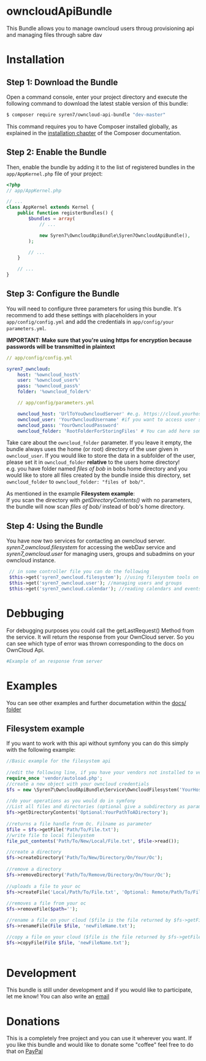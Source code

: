 # owncloudApiBundle

This Bundle allows you to manage owncloud users throug provisioning api and managing files through sabre dav

# Installation

## Step 1: Download the Bundle

Open a command console, enter your project directory and execute the
following command to download the latest stable version of this bundle:

```bash
$ composer require syren7/owncloud-api-bundle "dev-master"
```

This command requires you to have Composer installed globally, as explained
in the [installation chapter](https://getcomposer.org/doc/00-intro.md)
of the Composer documentation.

## Step 2: Enable the Bundle

Then, enable the bundle by adding it to the list of registered bundles
in the `app/AppKernel.php` file of your project:

```php
<?php
// app/AppKernel.php

// ...
class AppKernel extends Kernel {
    public function registerBundles() {
        $bundles = array(
            // ...

            new Syren7\OwncloudApiBundle\Syren7OwncloudApiBundle(),
        );

        // ...
    }

    // ...
}
```

## Step 3: Configure the Bundle

You will need to configure three parameters for using this bundle.
It's recommend to add these settings with placeholders in your `app/config/config.yml` and add the credentials in `app/config/your parameters.yml`.

**IMPORTANT: Make sure that you're using https for encryption because passwords will be transmitted in plaintext**

```yaml
// app/config/config.yml

syren7_owncloud:
    host: '%owncloud_host%'
    user: '%owncloud_user%'
    pass: '%owncloud_pass%'
    folder: '%owncloud_folder%'

```

```yaml
    // app/config/parameters.yml

    owncloud_host: 'UrlToYouOwncloudServer' #e.g. https://cloud.yourhost.com/ or https://yourhost.com/owncloud/
    owncloud_user: 'YourOwncloudUsername' #if you want to access user specific functions (like adding and removeing), make sure your owncloud user has enough rights
    owncloud_pass: 'YourOwncloudPassword'
    owncloud_folder: 'RootFolderForStoringFiles' # You can add here some folder where you want to store your files. Leave empty if you want to user the users root directory

```

Take care about the `owncloud_folder` parameter. If you leave it empty, the bundle always uses the home (or root) directory of the user given in `owncloud_user`.
If you would like to store the data in a subfolder of the user, please set it in `owncloud_folder` **relative** to the users home directory!  
e.g. you have folder named *files of bob* in bobs home directory and you would like to store all files created by the bundle inside this directory, set `owncloud_folder` to `owncloud_folder: "files of bob/"`.  
  
As mentioned in the example **Filesystem example**:  
If you scan the directory with *getDirectoryContents()* with no parameters, the bundle will now scan *files of bob/* instead of bob's home directory.


## Step 4: Using the Bundle

You have now two services for contacting an owncloud server. *syren7_owncloud.filesystem* for accessing the webDav service and *syren7_owncloud.user* for managing users, groups and subadmins on your owncloud instance.
```php
 // in some controller file you can do the following
 $this->get('syren7_owncloud.filesystem'); //using filesystem tools on owncloud
 $this->get('syren7_owncloud.user'); //managing users and groups
 $this->get('syren7_owncloud.calendar'); //reading calendars and events
```

# Debbuging

For debugging purposes you could call the getLastRequest() Method from the service. It will return the response from your OwnCloud server. So you can see which type of error was thrown corresponding to the docs on OwnCloud Api.
```php
#Example of an response from server

```

# Examples

You can see other examples and further documetation within the [docs/ folder](docs/)

## Filesystem example

If you want to work with this api without symfony you can do this simply with the following example:
```php
//Basic example for the filesystem api  
  
//edit the following line, if you have your vendors not installed to vendor/ Folder  
require_once 'vendor/autoload.php';  
//create a new object with your owncloud credentials  
$fs = new \Syren7\OwncloudApiBundle\Service\OwncloudFilesystem('YourHostNameHere', 'YourOcUserName', 'YourOcPassword', 'LeaveBlankIfYouWantToWriteIntoUsersRootDirectory');  
  
//do your operations as you would do in symfony  
//List all files and directories (optional give a subdirectory as parameter)  
$fs->getDirectoryContents('Optional:YourPathToADirectory');
  
//returns a file handle from Oc. Filname as parameter  
$file = $fs->getFile('Path/To/File.txt');
//write file to local filesystem
file_put_contents('Path/To/New/Local/File.txt', $file->read());

//create a directory  
$fs->createDirectory('Path/To/New/Directory/On/Your/Oc');
  
//remove a directory  
$fs->removeDirectory('Path/To/Remove/Directory/On/Your/Oc');
  
//uploads a file to your oc  
$fs->createFile('Local/Path/To/File.txt', 'Optional: Remote/Path/To/File');
  
//removes a file from your oc  
$fs->removeFile($path='');  

//rename a file on your cloud ($file is the file returned by $fs->getFile())
$fs->renameFile(File $file, 'newFileName.txt');

//copy a file on your cloud ($file is the file returned by $fs->getFile())
$fs->copyFile(File $file, 'newFileName.txt');
  
```

# Development

This bundle is still under development and if you would like to participate, let me know! You can also write an [email](mailto:konstantin@tuemmler.org)

# Donations

This is a completely free project and you can use it wherever you want. If you like this bundle and would like to donate some "coffee" feel free to do that on [PayPal](https://paypal.me/tuemmlerkon)

